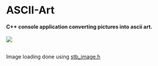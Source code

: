 # ASCII-Art
#### C++ console application converting pictures into ascii art.
![](https://raw.githubusercontent.com/pt3k/ASCII-Art/master/GitHubAscii.png?token=ADG6UFMRTDQ44TKDYW2WYD27CXLVM)

\
Image loading done using [stb_image.h](https://github.com/nothings/stb)
